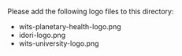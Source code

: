 Please add the following logo files to this directory:
- wits-planetary-health-logo.png
- idori-logo.png
- wits-university-logo.png
